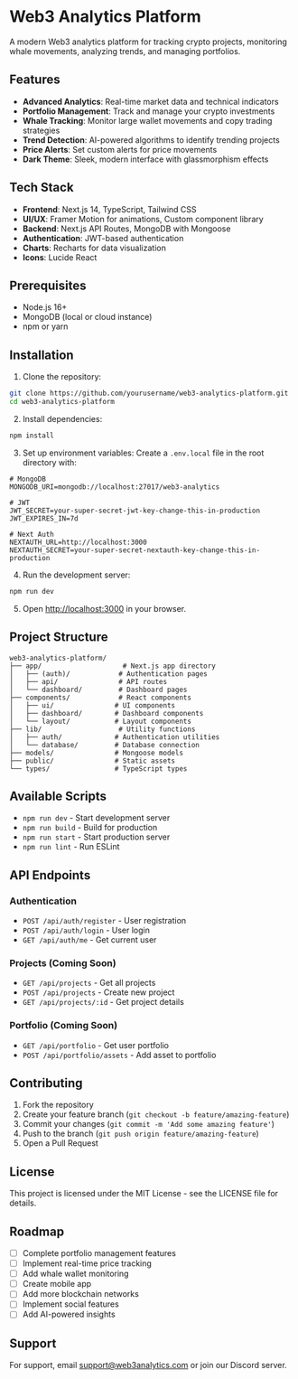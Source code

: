 # Web3 Analytics Platform

A modern Web3 analytics platform for tracking crypto projects, monitoring whale movements, analyzing trends, and managing portfolios.

## Features

- **Advanced Analytics**: Real-time market data and technical indicators
- **Portfolio Management**: Track and manage your crypto investments
- **Whale Tracking**: Monitor large wallet movements and copy trading strategies
- **Trend Detection**: AI-powered algorithms to identify trending projects
- **Price Alerts**: Set custom alerts for price movements
- **Dark Theme**: Sleek, modern interface with glassmorphism effects

## Tech Stack

- **Frontend**: Next.js 14, TypeScript, Tailwind CSS
- **UI/UX**: Framer Motion for animations, Custom component library
- **Backend**: Next.js API Routes, MongoDB with Mongoose
- **Authentication**: JWT-based authentication
- **Charts**: Recharts for data visualization
- **Icons**: Lucide React

## Prerequisites

- Node.js 16+ 
- MongoDB (local or cloud instance)
- npm or yarn

## Installation

1. Clone the repository:
```bash
git clone https://github.com/yourusername/web3-analytics-platform.git
cd web3-analytics-platform
```

2. Install dependencies:
```bash
npm install
```

3. Set up environment variables:
Create a `.env.local` file in the root directory with:
```env
# MongoDB
MONGODB_URI=mongodb://localhost:27017/web3-analytics

# JWT
JWT_SECRET=your-super-secret-jwt-key-change-this-in-production
JWT_EXPIRES_IN=7d

# Next Auth
NEXTAUTH_URL=http://localhost:3000
NEXTAUTH_SECRET=your-super-secret-nextauth-key-change-this-in-production
```

4. Run the development server:
```bash
npm run dev
```

5. Open [http://localhost:3000](http://localhost:3000) in your browser.

## Project Structure

```
web3-analytics-platform/
├── app/                    # Next.js app directory
│   ├── (auth)/            # Authentication pages
│   ├── api/               # API routes
│   └── dashboard/         # Dashboard pages
├── components/            # React components
│   ├── ui/               # UI components
│   ├── dashboard/        # Dashboard components
│   └── layout/           # Layout components
├── lib/                   # Utility functions
│   ├── auth/             # Authentication utilities
│   └── database/         # Database connection
├── models/               # Mongoose models
├── public/               # Static assets
└── types/                # TypeScript types
```

## Available Scripts

- `npm run dev` - Start development server
- `npm run build` - Build for production
- `npm run start` - Start production server
- `npm run lint` - Run ESLint

## API Endpoints

### Authentication
- `POST /api/auth/register` - User registration
- `POST /api/auth/login` - User login
- `GET /api/auth/me` - Get current user

### Projects (Coming Soon)
- `GET /api/projects` - Get all projects
- `POST /api/projects` - Create new project
- `GET /api/projects/:id` - Get project details

### Portfolio (Coming Soon)
- `GET /api/portfolio` - Get user portfolio
- `POST /api/portfolio/assets` - Add asset to portfolio

## Contributing

1. Fork the repository
2. Create your feature branch (`git checkout -b feature/amazing-feature`)
3. Commit your changes (`git commit -m 'Add some amazing feature'`)
4. Push to the branch (`git push origin feature/amazing-feature`)
5. Open a Pull Request

## License

This project is licensed under the MIT License - see the LICENSE file for details.

## Roadmap

- [ ] Complete portfolio management features
- [ ] Implement real-time price tracking
- [ ] Add whale wallet monitoring
- [ ] Create mobile app
- [ ] Add more blockchain networks
- [ ] Implement social features
- [ ] Add AI-powered insights

## Support

For support, email support@web3analytics.com or join our Discord server.